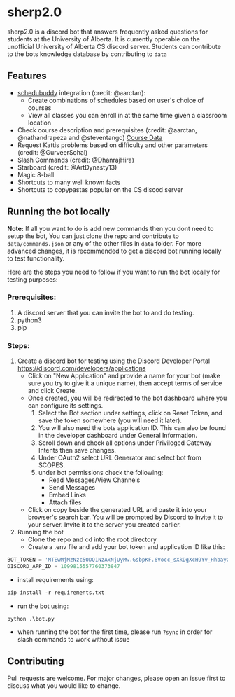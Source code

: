 # sherp2.0

sherp2.0 is a discord bot that answers frequently asked questions for students at the University of Alberta. It is currently operable on the unofficial University of Alberta CS discord server. Students can contribute to the bots knowledge database by contributing to `data`

## Features
- [schedubuddy](https://schedubuddy.com/) integration (credit: @aarctan):
   - Create combinations of schedules based on user's choice of courses
   - View all classes you can enroll in at the same time given a classroom location
- Check course description and prerequisites (credit: @aarctan, @nathandrapeza and @steventango) [Course Data](https://github.com/steventango/synapse/blob/master/data/ualberta.ca.json)
- Request Kattis problems based on difficulty and other parameters (credit: @GurveerSohal)
- Slash Commands (credit: @DhanrajHira)
- Starboard (credit: @ArtDynasty13)
- Magic 8-ball
- Shortcuts to many well known facts
- Shortcuts to copypastas popular on the CS discod server

## Running the bot locally
**Note:** If all you want to do is add new commands then you dont need to setup the bot, You can just clone the repo and contribute to `data/commands.json` or any of the other files in `data` folder. For more advanced changes, it is recommended to get a discord bot running locally to test functionality.

Here are the steps you need to follow if you want to run the bot locally for testing purposes:

### Prerequisites:
1. A discord server that you can invite the bot to and do testing.
2. python3
3. pip

### Steps:
1. Create a discord bot for testing using the Discord Developer Portal https://discord.com/developers/applications
    * Click on "New Application" and provide a name for your bot (make sure you try to give it a unique name), then accept terms of service and click Create.
    * Once created, you will be redirected to the bot dashboard where you can configure its settings.
         1. Select the Bot section under settings, click on Reset Token, and save the token somewhere (you will need it later).
         2. You will also need the bots application ID. This can also be found in the developer dashboard under General Information.
         3. Scroll down and check all options under Privileged Gateway Intents then save changes.
         4. Under OAuth2 select URL Generator and select bot from SCOPES.
         5. under bot permissions check the following:
             * Read Messages/View Channels
             * Send Messages
             * Embed Links
             * Attach files
    * Click on copy beside the generated URL and paste it into your browser's search bar. You will be prompted 
      by Discord to invite it to your server. Invite it to the server you created earlier.
2. Running the bot
   * Clone the repo and cd into the root directory
   * Create a .env file and add your bot token and application ID like this:
```python
BOT_TOKEN = 'MTEwMjMzNzc5ODQ1NzAxNjUyMw.GsbpKF.6Vocc_sXkDgXcH9Yv_Hhbayz6zhjc2FIgA4H9k'
DISCORD_APP_ID = 1099815557760373847
```
   * install requirements using:
```python
pip install -r requirements.txt
```
   * run the bot using:
```
python .\bot.py
```
   * when running the bot for the first time, please run `?sync` in order for slash commands to work without issue

## Contributing

Pull requests are welcome. For major changes, please open an issue first
to discuss what you would like to change.
